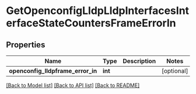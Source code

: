 # GetOpenconfigLldpLldpInterfacesInterfaceStateCountersFrameErrorIn

## Properties
Name | Type | Description | Notes
------------ | ------------- | ------------- | -------------
**openconfig_lldpframe_error_in** | **int** |  | [optional] 

[[Back to Model list]](../README.md#documentation-for-models) [[Back to API list]](../README.md#documentation-for-api-endpoints) [[Back to README]](../README.md)


